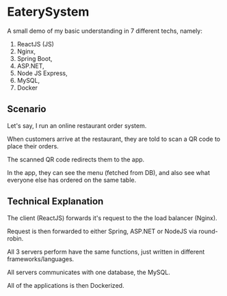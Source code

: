 # EaterySystem

A small demo of my basic understanding in 7 different techs, namely:

1. ReactJS (JS)
2. Nginx,
3. Spring Boot,
4. ASP.NET,
5. Node JS Express,
6. MySQL,
7. Docker

## Scenario ##
Let's say, I run an online restaurant order system.

When customers arrive at the restaurant, they are told to scan a QR code to place their orders.

The scanned QR code redirects them to the app.

In the app, they can see the menu (fetched from DB), and also see what everyone else has ordered on the same table. 


## Technical Explanation ##

The client (ReactJS) forwards it's request to the the load balancer (Nginx).

Request is then forwarded to either Spring, ASP.NET or NodeJS via round-robin.

All 3 servers perform have the same functions, just written in different frameworks/languages.

All servers communicates with one database, the MySQL.

All of the applications is then Dockerized.






